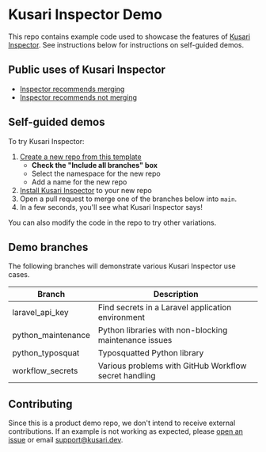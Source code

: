 # Kusari Inspector Demo

This repo contains example code used to showcase the features of [Kusari Inspector](https://kusari.dev/inspector).
See instructions below for instructions on self-guided demos.


## Public uses of Kusari Inspector

* [Inspector recommends merging](https://github.com/search?q=is%3Apr+commenter%3Akusari-inspector%5Bbot%5D+-org%3Akusaridev+-org%3AKusari-Sandbox+%22%E2%9C%85+PROCEED%22&type=pullrequests&query=is%3Apr+commenter%3Akusari-inspector%5Bbot%5D&s=created&o=desc)
* [Inspector recommends not merging](https://github.com/search?q=is%3Apr+commenter%3Akusari-inspector%5Bbot%5D+-org%3Akusaridev+-org%3AKusari-Sandbox+%22DO+NOT+PROCEED%22&type=pullrequests&query=is%3Apr+commenter%3Akusari-inspector%5Bbot%5D&s=created&o=desc)

## Self-guided demos

To try Kusari Inspector:

1. [Create a new repo from this template](https://github.com/new?template_name=inspector-demo-vulnerable&template_owner=Kusari-Sandbox)
   - **Check the "Include all branches" box**
   - Select the namespace for the new repo
   - Add a name for the new repo
2. [Install Kusari Inspector](https://github.com/apps/kusari-inspector) to your new repo
3. Open a pull request to merge one of the branches below into `main`.
4. In a few seconds, you'll see what Kusari Inspector says!

You can also modify the code in the repo to try other variations.

## Demo branches

The following branches will demonstrate various Kusari Inspector use cases.

| Branch | Description
| ------ | -----------
| laravel_api_key     | Find secrets in a Laravel application environment
| python_maintenance  | Python libraries with non-blocking maintenance issues
| python_typosquat    | Typosquatted Python library
| workflow_secrets    | Various problems with GitHub Workflow secret handling

## Contributing

Since this is a product demo repo, we don't intend to receive external contributions.
If an example is not working as expected, please [open an issue](https://github.com/Kusari-Sandbox/inspector-demo/issues/new/choose) or email support@kusari.dev.
